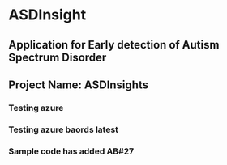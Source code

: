 # ASDInsight

## Application for  Early detection of Autism Spectrum Disorder

## Project Name: ASDInsights


### Testing azure



### Testing azure baords latest


### Sample code has added AB#27
